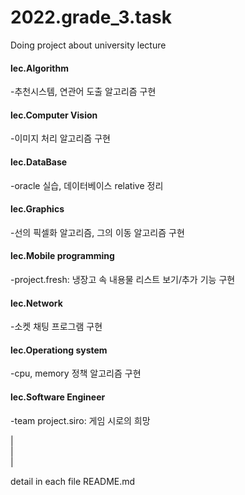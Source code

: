 # 2022.grade_3.task  
Doing project about university lecture  
  
#### lec.Algorithm  
-추천시스템, 연관어 도출 알고리즘 구현    
  
#### lec.Computer Vision  
-이미지 처리 알고리즘 구현  
  
#### lec.DataBase  
-oracle 실습, 데이터베이스 relative 정리  

#### lec.Graphics  
-선의 픽셀화 알고리즘, 그의 이동 알고리즘 구현  

#### lec.Mobile programming  
-project.fresh: 냉장고 속 내용물 리스트 보기/추가 기능 구현  

#### lec.Network
-소켓 채팅 프로그램 구현

#### lec.Operationg system  
-cpu, memory 정책 알고리즘 구현  
  
#### lec.Software Engineer  
-team project.siro: 게임 시로의 희망  
  
  
|  
|  
|    
  
  
detail in each file README.md
